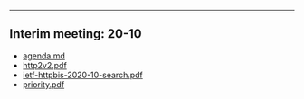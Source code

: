 

---

## Interim meeting: 20-10

- [agenda.md](agenda.md)
- [http2v2.pdf](http2v2.pdf)
- [ietf-httpbis-2020-10-search.pdf](ietf-httpbis-2020-10-search.pdf)
- [priority.pdf](priority.pdf)